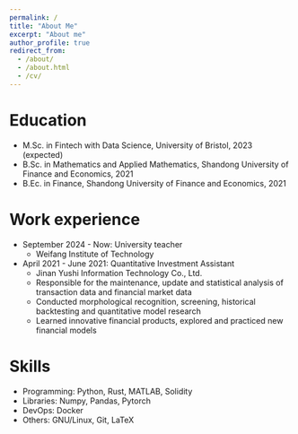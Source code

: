 ```yaml
---
permalink: /
title: "About Me"
excerpt: "About me"
author_profile: true
redirect_from:
  - /about/
  - /about.html
  - /cv/
---
```


Education
======
* M.Sc. in Fintech with Data Science, University of Bristol, 2023 (expected)
* B.Sc. in Mathematics and Applied Mathematics, Shandong University of Finance and Economics, 2021
* B.Ec. in Finance, Shandong University of Finance and Economics, 2021

Work experience
======
* September 2024 - Now: University teacher
  * Weifang Institute of Technology
* April 2021 - June 2021: Quantitative Investment Assistant
  * Jinan Yushi Information Technology Co., Ltd.
  * Responsible for the maintenance, update and statistical analysis of transaction data and financial market data
  * Conducted morphological recognition, screening, historical backtesting and quantitative model research
  * Learned innovative financial products, explored and practiced new financial models


Skills
======
* Programming: Python, Rust, MATLAB, Solidity
* Libraries: Numpy, Pandas, Pytorch
* DevOps: Docker
* Others: GNU/Linux, Git, LaTeX
